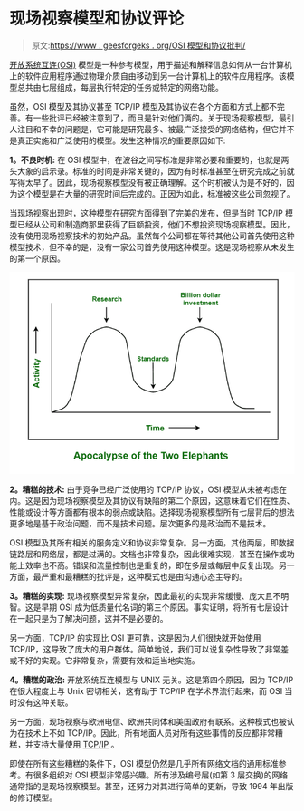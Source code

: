 # 现场视察模型和协议评论

> 原文:[https://www . geesforgeks . org/OSI 模型和协议批判/](https://www.geeksforgeeks.org/critique-of-the-osi-model-and-protocols/)

[开放系统互连(OSI)](https://www.geeksforgeeks.org/layers-of-osi-model/) 模型是一种参考模型，用于描述和解释信息如何从一台计算机上的软件应用程序通过物理介质自由移动到另一台计算机上的软件应用程序。该模型总共由七层组成，每层执行特定的任务或特定的网络功能。

虽然，OSI 模型及其协议甚至 TCP/IP 模型及其协议在各个方面和方式上都不完善。有一些批评已经被注意到了，而且是针对他们俩的。关于现场视察模型，最引人注目和不幸的问题是，它可能是研究最多、被最广泛接受的网络结构，但它并不是真正实施和广泛使用的模型。发生这种情况的重要原因如下:

**1。不良时机:**
在 OSI 模型中，在波谷之间写标准是非常必要和重要的，也就是两头大象的启示录。标准的时间是非常关键的，因为有时标准甚至在研究完成之前就写得太早了。因此，现场视察模型没有被正确理解。这个时机被认为是不好的，因为这个模型是在大量的研究时间后完成的。正因为如此，标准被这些公司忽视了。

当现场视察出现时，这种模型在研究方面得到了完美的发布，但是当时 TCP/IP 模型已经从公司和制造商那里获得了巨额投资，他们不想投资现场视察模型。因此，没有使用现场视察技术的初始产品。虽然每个公司都在等待其他公司首先使用这种模型技术，但不幸的是，没有一家公司首先使用这种模型。这是现场视察从未发生的第一个原因。

![](img/7bc2568611fffa2879d9e466fd9ab9c7.png)

**2。糟糕的技术:**
由于竞争已经广泛使用的 TCP/IP 协议，OSI 模型从未被考虑在内。这是因为现场视察模型及其协议有缺陷的第二个原因，这意味着它们在性质、性能或设计等方面都有根本的弱点或缺陷。选择现场视察模型所有七层背后的想法更多地是基于政治问题，而不是技术问题。层次更多的是政治而不是技术。

OSI 模型及其所有相关的服务定义和协议非常复杂。另一方面，其他两层，即数据链路层和网络层，都是过满的。文档也非常复杂，因此很难实现，甚至在操作或功能上效率也不高。错误和流量控制也是重复的，即在多层或每层中反复出现。另一方面，最严重和最糟糕的批评是，这种模式也是由沟通心态主导的。

**3。糟糕的实现:**
现场视察模型异常复杂，因此最初的实现非常缓慢、庞大且不明智。这是早期 OSI 成为低质量代名词的第三个原因。事实证明，将所有七层设计在一起只是为了解决问题，这并不是必要的。

另一方面，TCP/IP 的实现比 OSI 更可靠，这是因为人们很快就开始使用 TCP/IP，这导致了庞大的用户群体。简单地说，我们可以说复杂性导致了非常差或不好的实现。它非常复杂，需要有效和适当地实施。

**4。糟糕的政治:**
开放系统互连模型与 UNIX 无关。这是第四个原因，因为 TCP/IP 在很大程度上与 Unix 密切相关，这有助于 TCP/IP 在学术界流行起来，而 OSI 当时没有这种关联。

另一方面，现场视察与欧洲电信、欧洲共同体和美国政府有联系。这种模式也被认为在技术上不如 TCP/IP。因此，所有地面人员对所有这些事情的反应都非常糟糕，并支持大量使用 [TCP/IP](https://www.geeksforgeeks.org/tcp-ip-model/) 。

即使在所有这些糟糕的条件下，OSI 模型仍然是几乎所有网络文档的通用标准参考。有很多组织对 OSI 模型非常感兴趣。所有涉及编号层(如第 3 层交换)的网络通常指的是现场视察模型。甚至，还努力对其进行简单的更新，导致 1994 年出版的修订模型。
